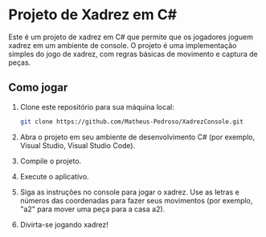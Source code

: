 # Projeto de Xadrez em C#

Este é um projeto de xadrez em C# que permite que os jogadores joguem xadrez em um ambiente de console. O projeto é uma implementação simples do jogo de xadrez, com regras básicas de movimento e captura de peças.

## Como jogar

1. Clone este repositório para sua máquina local:

   ```bash
   git clone https://github.com/Matheus-Pedroso/XadrezConsole.git
   
2. Abra o projeto em seu ambiente de desenvolvimento C# (por exemplo, Visual Studio, Visual Studio Code).

3. Compile o projeto.

4. Execute o aplicativo.

5. Siga as instruções no console para jogar o xadrez. Use as letras e números das coordenadas para fazer seus movimentos (por exemplo, "a2" para mover uma peça para a casa a2).

6. Divirta-se jogando xadrez!
